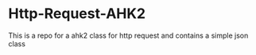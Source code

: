 # Http-Request-AHK2
 This is a repo for a ahk2 class for http request and contains a simple json class
